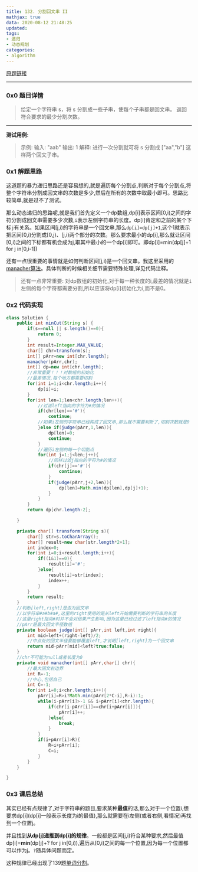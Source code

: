 ```yaml
---
title: 132. 分割回文串 II
mathjax: true
data: 2020-08-12 21:48:25
updated:
tags:
- 递归
- 动态规划
categories:
- algorithm
---
```


[原题链接](https://leetcode-cn.com/problems/palindrome-partitioning-ii)

---

### 0x0 题目详情

>给定一个字符串 s，将 s 分割成一些子串，使每个子串都是回文串。
返回符合要求的最少分割次数。

---

**测试用例:**

>示例:
输入: "aab"
输出: 1
解释: 进行一次分割就可将 s 分割成 ["aa","b"] 这样两个回文子串。

### 0x1 解题思路

这道题的暴力递归思路还是容易想的,就是遍历每个分割点,判断对于每个分割点,将整个字符串分割成回文串的次数是多少,然后在所有的次数中取最小即可。思路比较简单,就是过不了测试。

那么动态递归的思路呢,就是我们首先定义一个dp数组,dp[i]表示区间\[0,i)之间的字符分割成回文串需要多少次数,`i`表示左侧字符串的长度。dp[i]肯定和之前的某个下标`j`有关系。如果区间\[j,i)的字符串是一个回文串,那么`dp[i]=dp[j]+1`,这个1就表示把区间\[0,i)分割成\[0,j)、\[j,i)两个部分的次数。那么要求最小的dp[i],那么就让区间\[0,i)之间的下标都有机会成为j,取其中最小的一个dp[i]即可。即dp[i]=min(dp[j]+1 for j in[0,i-1))

还有一点很重要的事情就是如何判断区间\[j,i)是一个回文串。我这里采用的[manacher算法](../string/Palindrome/Manacher.md)。具体判断的时候相关细节需要特殊处理,详见代码注释。

>还有一点非常重要:
对dp数组的初始化,对于每一种长度的i,最差的情况就是`i`左侧的每个字符都需要分割,所以应该将dp[i]初始化为i,而不是0。

### 0x2 代码实现


``` java
class Solution {
    public int minCut(String s) {
        if(s==null || s.length()==0){
            return 0;
        }
        int result=Integer.MAX_VALUE;
        char[] chr=transform(s);
        int[] pArr=new int[chr.length];
        manacher(pArr,chr);
        int[] dp=new int[chr.length];
        //非常重要！！！对数组的初始化
        //最差情况,每个地方都需要切割
        for(int i=1;i<chr.length;i++){
            dp[i]=i;
        }
        for(int len=1;len<chr.length;len++){
            //过滤left指向的字符为#的情况
            if(chr[len]=='#'){
                continue;
            //如果i左侧的字符串已经构成了回文串,那么就不需要判断了,切割次数就是0
            }else if(judge(pArr,1,len)){
                dp[len]=0;
                continue;
            }
            //遍历i左侧的每一个切割点
            for(int j=1;j<len;j++){
                //同样过滤j指向的字符为#的情况
                if(chr[j]=='#'){
                    continue;
                }
                if(judge(pArr,j+2,len)){
                    dp[len]=Math.min(dp[len],dp[j]+1);
                }
            }
        }
        return dp[chr.length-2];

    }

    private char[] transform(String s){
        char[] str=s.toCharArray();
        char[] result=new char[str.length*2+1];
        int index=0;
        for(int i=0;i<result.length;i++){
            if((i&1)==0){
                result[i]='#';
            }else{
                result[i]=str[index];
                index++;
            }
        }
        return result;
    }
    //判断[left,right]是否为回文串
    //以字符串#a#b#a#,这里的right使用的是从left开始需要判断的字符串的长度
    //这里right指向#时并不会对结果产生影响,因为这里已经过滤了left指向#的情况
    //pArr是最大回文半径数组
    private boolean judge(int[] pArr,int left,int right){
        int mid=left+(right-left)/2;
        //中点处的回文半径要能够覆盖left,才说明[left,right]为一个回文串
        return mid-pArr[mid]<left?true:false;
    }
    //chr不可能为null或者长度为0
    private void manacher(int[] pArr,char[] chr){
        //最大回文右边界
        int R=-1;
        //中心,包括自己
        int C=-1;
        for(int i=0;i<chr.length;i++){
            pArr[i]=R>i?Math.min(pArr[2*C-i],R-i):1;
            while(i-pArr[i]>-1 && i+pArr[i]<chr.length){
                if(chr[i-pArr[i]]==chr[i+pArr[i]]){
                    pArr[i]++;
                }else{
                    break;
                }
            }
            if(i+pArr[i]>R){
                R=i+pArr[i];
                C=i;
            }
        }
    }

}
```

### 0x3 课后总结

其实已经有点规律了,对于字符串的题目,要求某种**最值**的话,那么对于一个位置i,想要求dp\[i](dp[i]一般表示长度为i的最值),那么就需要在i左侧(或者右侧,看情况)再找到一个位置j。

并且找到**从dp\[j]递推到dp\[i]的规律**。一般都是区间\[j,i)符合某种要求,然后最值dp\[i]=**min**(dp\[j]+? for j in[0,i)),遍历从[0,i)之间的每一个位置,因为每一个位置都可以作为j。`?`随具体问题而定。

这种规律已经出现了139题[单词分割](139-Word-Break.md)。
